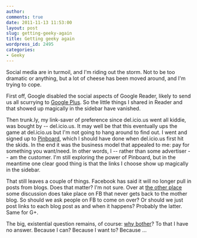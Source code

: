 ```yaml
---
author:
comments: true
date: 2011-11-13 11:53:00
layout: post
slug: getting-geeky-again
title: Getting geeky again
wordpress_id: 2495
categories:
- Geeky
---
```


Social media are in turmoil, and I'm riding out the storm. Not to be too dramatic or anything, but a lot of cheese has been moved around, and I'm trying to cope. 

First off, Google disabled the social aspects of Google Reader, likely to send us all scurrying to [Google Plus](https://plus.google.com/117370192660207004661/posts). So the little things I shared in Reader and that showed up magically in the sidebar have vanished.

Then trunk.ly, my link-saver of preference since del.icio.us went all kiddie, was bought by -- del.icio.us. It may well be that this eventually ups the game at del.icio.us but I'm not going to hang around to find out. I went and signed up to [Pinboard](http://pinboard.in/u:JeremyCherfas/), which I should have done when del.icio.us first hit the skids. In the end it was the business model that appealed to me: pay for something you want/need. In other words, I -- rather than some advertiser -- am the customer. I'm still exploring the power of Pinboard, but in the meantime one clear good thing is that the links I choose show up magically in the sidebar.

That still leaves a couple of things. Facebook has said it will no longer pull in posts from blogs. Does that matter? I'm not sure. Over at [the other place](http://agro.biodiver.se/) some discussion does take place on FB that never gets back to the mother blog. So should we ask people on FB to come on over? Or should we just post links to each blog post as and when it happens? Probably the latter. Same for G+.

The big, existential question remains, of course: [why bother](http://www.breakingcopy.com/social-media-flowchart-status)? To that I have no answer. Because I can? Because I want to? Because ...
